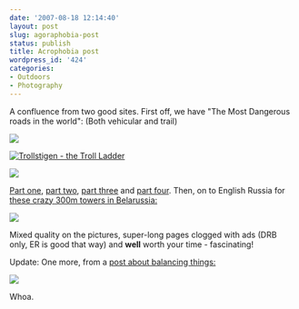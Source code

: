```yaml
---
date: '2007-08-18 12:14:40'
layout: post
slug: agoraphobia-post
status: publish
title: Acrophobia post
wordpress_id: '424'
categories:
- Outdoors
- Photography
---
```


A confluence from two good sites. First off, we have "The Most Dangerous roads in the world":
(Both vehicular and trail)

[
![](http://www.phfactor.net/wp-pics/321750352_8292168f06-wp.jpg)](http://www.darkroastedblend.com/2007/03/most-dangerous-roads-of-world-part-3.html)

[
![Trollstigen - the Troll Ladder](http://www.phfactor.net/wp-pics/463785981_0562810683-wp.jpg)
](http://www.darkroastedblend.com/2007/08/dangerous-roads-of-world-part-4_06.html)

[
![](http://www.phfactor.net/wp-pics/277085765_371c698d63-wpa.jpg)](http://www.darkroastedblend.com/2006/11/most-dangerous-roads-in-world.html)


[Part one](http://www.darkroastedblend.com/2006/11/most-dangerous-roads-in-world.html), [part two](http://www.darkroastedblend.com/2006/12/dangerous-roads-of-world-part-2.html), [part three](http://www.darkroastedblend.com/2007/03/most-dangerous-roads-of-world-part-3.html) and [part four](http://www.darkroastedblend.com/2007/08/dangerous-roads-of-world-part-4_06.html). Then, on to English Russia for [these crazy 300m towers in Belarussia:](http://englishrussia.com/?p=1207)


[
![](http://www.phfactor.net/wp-pics/16-wp.jpg)
](http://englishrussia.com/?p=1207)

Mixed quality on the pictures, super-long pages clogged with ads (DRB only, ER is good that way) and **well** worth your time - fascinating!

Update: One more, from a [post about balancing things:](http://www.darkroastedblend.com/2007/08/balancing-forces-part-2.html)

[
![](http://www.phfactor.net/wp-pics/1004783500_2820b52bdb_o-wp.jpg)
](http://www.darkroastedblend.com/2007/08/balancing-forces-part-2.html)

Whoa.
